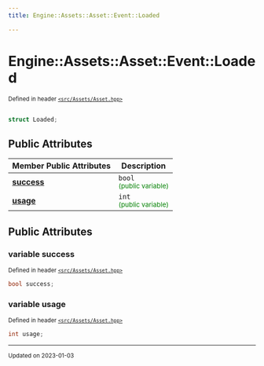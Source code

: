 ```yaml
---
title: Engine::Assets::Asset::Event::Loaded

---
```


# Engine::Assets::Asset::Event::Loaded

<sup>Defined in header [`<src/Assets/Asset.hpp>`](/files/Asset_8hpp.md#file-asset.hpp)</sup>



```cpp

struct Loaded;
```



## Public Attributes

| Member Public Attributes| Description    |
| -------------- | -------------- |
| **[success](/classes/structEngine_1_1Assets_1_1Asset_1_1Event_1_1Loaded.md#variable-success)** | `bool`<br> <sup><span style="color:green">(public variable)</span></sup> |
| **[usage](/classes/structEngine_1_1Assets_1_1Asset_1_1Event_1_1Loaded.md#variable-usage)** | `int`<br> <sup><span style="color:green">(public variable)</span></sup> |





## Public Attributes

### variable success

<sup>Defined in header [`<src/Assets/Asset.hpp>`](/files/Asset_8hpp.md#file-asset.hpp)</sup>
```cpp
bool success;
```


### variable usage

<sup>Defined in header [`<src/Assets/Asset.hpp>`](/files/Asset_8hpp.md#file-asset.hpp)</sup>
```cpp
int usage;
```


-------------------------------

<sub>Updated on 2023-01-03</sub>